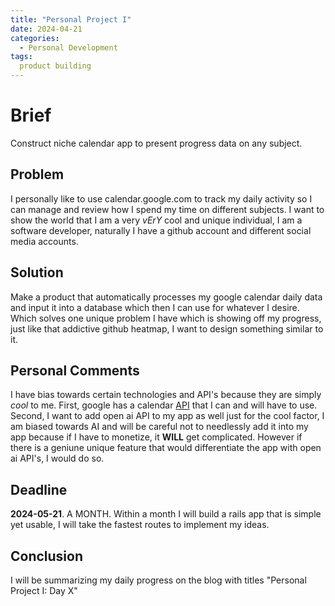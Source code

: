 ```yaml
---
title: "Personal Project I"
date: 2024-04-21
categories:
  - Personal Development
tags:
  product building
---
```


# Brief
Construct niche calendar app to present progress data on any subject.

## Problem
I personally like to use calendar.google.com to track my daily activity so I can manage and review how I spend my time on different subjects. I want to show the world that I am a very *vErY* cool and unique individual, I am a software developer, naturally I have a github account and different social media accounts.

## Solution
Make a product that automatically processes my google calendar daily data and input it into a database which then I can use for whatever I desire. Which solves one unique problem I have which is showing off my progress, just like that addictive github heatmap, I want to design something similar to it.

## Personal Comments
I have bias towards certain technologies and API's because they are simply *cool* to me. First, google has a calendar [API](https://developers.google.com/calendar/api/guides/overview) that I can and will have to use. Second, I want to add open ai API to my app as well just for the cool factor, I am biased towards AI and will be careful not to needlessly add it into my app because if I have to monetize, it **WILL** get complicated. However if there is a geniune unique feature that would differentiate the app with open ai API's, I would do so.

## Deadline
**2024-05-21**. A MONTH. Within a month I will build a rails app that is simple yet usable, I will take the fastest routes to implement my ideas.

## Conclusion
I will be summarizing my daily progress on the blog with titles "Personal Project I: Day X"